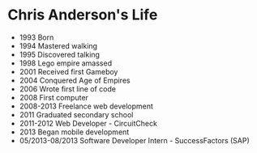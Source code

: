 Chris Anderson's Life
===============

- 1993 Born
- 1994 Mastered walking
- 1995 Discovered talking
- 1998 Lego empire amassed 
- 2001 Received first Gameboy
- 2004 Conquered Age of Empires
- 2006 Wrote first line of code
- 2008 First computer
- 2008-2013 Freelance web development
- 2011 Graduated secondary school
- 2011-2012 Web Developer - CircuitCheck
- 2013 Began mobile development
- 05/2013-08/2013 Software Developer Intern - SuccessFactors (SAP)